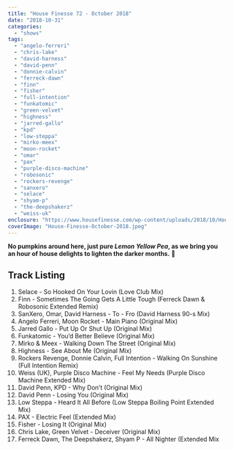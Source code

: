 ```yaml
---
title: "House Finesse 72 - October 2018"
date: "2018-10-31"
categories: 
  - "shows"
tags: 
  - "angelo-ferreri"
  - "chris-lake"
  - "david-harness"
  - "david-penn"
  - "donnie-calvin"
  - "ferreck-dawn"
  - "finn"
  - "fisher"
  - "full-intention"
  - "funkatomic"
  - "green-velvet"
  - "highness"
  - "jarred-gallo"
  - "kpd"
  - "low-steppa"
  - "mirko-meex"
  - "moon-rocket"
  - "omar"
  - "pax"
  - "purple-disco-machine"
  - "robosonic"
  - "rockers-revenge"
  - "sanxero"
  - "selace"
  - "shyam-p"
  - "the-deepshakerz"
  - "weiss-uk"
enclosure: "https://www.housefinesse.com/wp-content/uploads/2018/10/House_Finesse_October_2018_LYP.mp3 144197161 audio/mpeg "
coverImage: "House-Finesse-October-2018.jpeg"
---
```


**No pumpkins around here, just pure _Lemon Yellow Pea_, as we bring you an hour of house delights to lighten the darker months.** 🎃

## Track Listing

1. Selace - So Hooked On Your Lovin (Love Club Mix)
2. Finn - Sometimes The Going Gets A Little Tough (Ferreck Dawn & Robosonic Extended Remix)
3. SanXero, Omar, David Harness - To - Fro (David Harness 90-s Mix)
4. Angelo Ferreri, Moon Rocket - Main Piano (Original Mix)
5. Jarred Gallo - Put Up Or Shut Up (Original Mix)
6. Funkatomic - You’d Better Believe (Original Mix)
7. Mirko & Meex - Walking Down The Street (Original Mix)
8. Highness - See About Me (Original Mix)
9. Rockers Revenge, Donnie Calvin, Full Intention - Walking On Sunshine (Full Intention Remix)
10. Weiss (UK), Purple Disco Machine - Feel My Needs (Purple Disco Machine Extended Mix)
11. David Penn, KPD - Why Don’t (Original Mix)
12. David Penn - Losing You (Original Mix)
13. Low Steppa - Heard It All Before (Low Steppa Boiling Point Extended Mix)
14. PAX - Electric Feel (Extended Mix)
15. Fisher - Losing It (Original Mix)
16. Chris Lake, Green Velvet - Deceiver (Original Mix)
17. Ferreck Dawn, The Deepshakerz, Shyam P - All Nighter (Extended Mix
